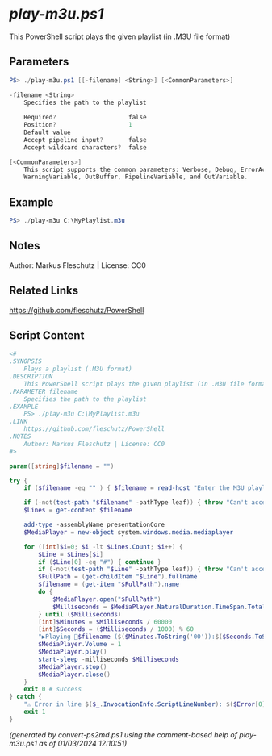 *play-m3u.ps1*
================

This PowerShell script plays the given playlist (in .M3U file format)

Parameters
----------
```powershell
PS> ./play-m3u.ps1 [[-filename] <String>] [<CommonParameters>]

-filename <String>
    Specifies the path to the playlist
    
    Required?                    false
    Position?                    1
    Default value                
    Accept pipeline input?       false
    Accept wildcard characters?  false

[<CommonParameters>]
    This script supports the common parameters: Verbose, Debug, ErrorAction, ErrorVariable, WarningAction, 
    WarningVariable, OutBuffer, PipelineVariable, and OutVariable.
```

Example
-------
```powershell
PS> ./play-m3u C:\MyPlaylist.m3u

```

Notes
-----
Author: Markus Fleschutz | License: CC0

Related Links
-------------
https://github.com/fleschutz/PowerShell

Script Content
--------------
```powershell
<#
.SYNOPSIS
	Plays a playlist (.M3U format)
.DESCRIPTION
	This PowerShell script plays the given playlist (in .M3U file format)
.PARAMETER filename
	Specifies the path to the playlist
.EXAMPLE
	PS> ./play-m3u C:\MyPlaylist.m3u
.LINK
	https://github.com/fleschutz/PowerShell
.NOTES
	Author: Markus Fleschutz | License: CC0
#>

param([string]$filename = "")

try {
	if ($filename -eq "" ) { $filename = read-host "Enter the M3U playlist filename" }

	if (-not(test-path "$filename" -pathType leaf)) { throw "Can't access playlist file: $filename" }
	$Lines = get-content $filename

	add-type -assemblyName presentationCore
	$MediaPlayer = new-object system.windows.media.mediaplayer

	for ([int]$i=0; $i -lt $Lines.Count; $i++) {
		$Line = $Lines[$i]
		if ($Line[0] -eq "#") { continue }
		if (-not(test-path "$Line" -pathType leaf)) { throw "Can't access audio file: $Line" }
		$FullPath = (get-childItem "$Line").fullname
		$filename = (get-item "$FullPath").name
		do {
			$MediaPlayer.open("$FullPath")
			$Milliseconds = $MediaPlayer.NaturalDuration.TimeSpan.TotalMilliseconds
		} until ($Milliseconds)
		[int]$Minutes = $Milliseconds / 60000
		[int]$Seconds = ($Milliseconds / 1000) % 60
		"▶️Playing 🎵$filename ($($Minutes.ToString('00')):$($Seconds.ToString('00'))) ..."
		$MediaPlayer.Volume = 1
		$MediaPlayer.play()
		start-sleep -milliseconds $Milliseconds
		$MediaPlayer.stop()
		$MediaPlayer.close()
	}
	exit 0 # success
} catch {
	"⚠️ Error in line $($_.InvocationInfo.ScriptLineNumber): $($Error[0])"
	exit 1
}
```

*(generated by convert-ps2md.ps1 using the comment-based help of play-m3u.ps1 as of 01/03/2024 12:10:51)*
